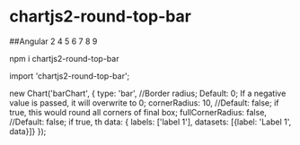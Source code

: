 # chartjs2-round-top-bar

##Angular 2 4 5 6 7 8 9

npm i chartjs2-round-top-bar

import 'chartjs2-round-top-bar';

new Chart('barChart', {
        type: 'bar',
        //Border radius; Default: 0; If a negative value is passed, it will overwrite to 0;
        cornerRadius: 10, 
        //Default: false; if true, this would round all corners of final box;
        fullCornerRadius: false, 
        //Default: false; if true, th
        data: {
          labels: ['label 1'],
          datasets: [{label: 'Label 1', data}]}
 });
